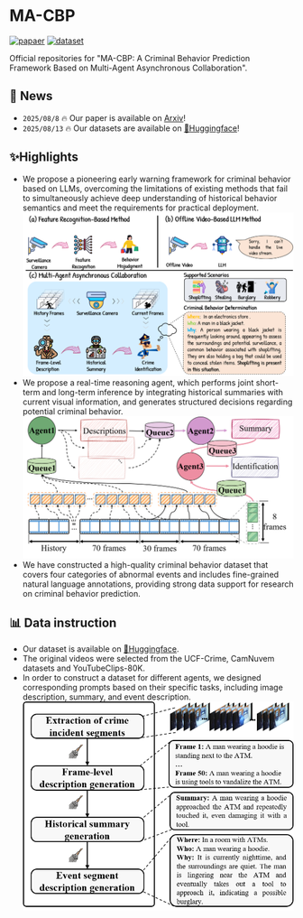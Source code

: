 # MA-CBP


[![papaer](https://img.shields.io/badge/arxiv-2508.06189-B31B1B?style=flat&logo=arXiv)](https://arxiv.org/abs/2508.06189) [![dataset](https://img.shields.io/badge/🤗-Dataset-0078D7?style=flat)](https://hf-mirror.com/datasets/ltxBIT/MA_CBP_dataset)


Official repositories for "MA-CBP: A Criminal Behavior Prediction Framework Based on Multi-Agent Asynchronous Collaboration".

## 📰 News
* `2025/08/8` 🔥 Our paper is available on [Arxiv](https://arxiv.org/abs/2508.06189)!
* `2025/08/13` 🔥 Our datasets are available on [🤗Huggingface](https://hf-mirror.com/datasets/ltxBIT/MA_CBP_dataset/tree/main)!


## ✨Highlights
* We propose a pioneering early warning framework for criminal behavior based on LLMs, overcoming the limitations of existing methods that fail to simultaneously achieve deep understanding of historical behavior semantics and meet the requirements for practical deployment.
![](./images/MA_CBP.png)
* We propose a real-time reasoning agent, which performs joint short-term and long-term inference by integrating historical summaries with current visual information, and generates structured decisions regarding potential criminal behavior.
![](./images/workflow.png)
* We have constructed a high-quality criminal behavior dataset that covers four categories of abnormal events and includes fine-grained natural language annotations, providing strong data support for research on criminal behavior prediction.

## 📊 Data instruction
* Our dataset is available on [🤗Huggingface](https://hf-mirror.com/datasets/ltxBIT/MA_CBP_dataset/tree/main).
* The original videos were selected from the UCF-Crime, CamNuvem datasets and YouTubeClips-80K.
* In order to construct a dataset for different agents, we designed corresponding prompts based on their specific tasks, including image description, summary, and event description.
![](./images/dataset.png)